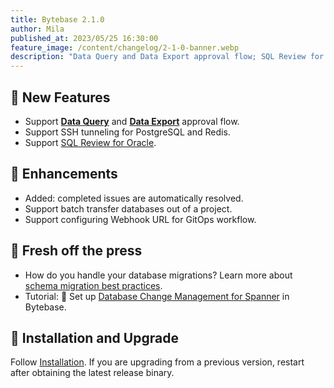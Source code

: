```yaml
---
title: Bytebase 2.1.0
author: Mila
published_at: 2023/05/25 16:30:00
feature_image: /content/changelog/2-1-0-banner.webp
description: "Data Query and Data Export approval flow; SQL Review for Oracle; SSH tunneling for PostgreSQL and Redis."
---
```


## 🚀 New Features

- Support [**Data Query**](/docs/data-query-and-export/data-query/) and [**Data Export**](/docs/data-query-and-export/data-export/) approval flow.
- Support SSH tunneling for PostgreSQL and Redis.
- Support [SQL Review for Oracle](/docs/sql-review/review-rules/).

## 🎄 Enhancements

- Added: completed issues are automatically resolved.
- Support batch transfer databases out of a project.
- Support configuring Webhook URL for GitOps workflow.

## 📰 Fresh off the press

- How do you handle your database migrations? Learn more about [schema migration best practices](/blog/how-to-handle-database-migration/).
- Tutorial: 🔧 Set up [Database Change Management for Spanner](/docs/tutorials/database-change-management-with-spanner/) in Bytebase.

## 📕 Installation and Upgrade

Follow [Installation](/docs/get-started/install/overview). If you are upgrading from a previous version, restart after obtaining the latest release binary.